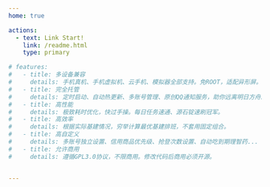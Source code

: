 ```yaml
---
home: true

actions:
  - text: Link Start!
    link: /readme.html
    type: primary

# features:
#   - title: 多设备兼容
#     details: 手机真机、手机虚拟机、云手机、模拟器全部支持。免ROOT，适配异形屏。
#   - title: 完全托管
#     details: 定时启动、自动热更新、多账号管理、原创QQ通知服务，助你远离明日方舟。
#   - title: 高性能
#     details: 极致耗时优化，快过手操。每日任务速通、源石锭速刷冠军。
#   - title: 高效率
#     details: 根据实际基建情况，穷举计算最优基建排班，不套用固定组合。
#   - title: 高自定义
#     details: 多账号独立设置、信用商品优先级、抢登次数设置、自动吃到期理智药...
#   - title: 允许商用
#     details: 遵循GPL3.0协议，不限商用。修改代码后商用必须开源。


---
```

